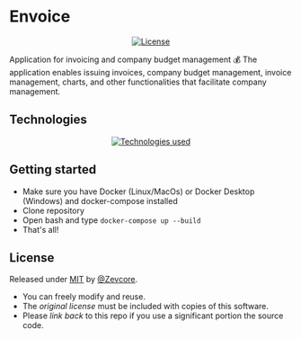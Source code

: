 # Envoice

<div align="center">

[![License](https://img.shields.io/badge/License-MIT-blue)](#license "Go to license section")

</div>

Application for invoicing and company budget management :moneybag:
The application enables issuing invoices, company budget management,
invoice management, charts, and other functionalities that facilitate
company management.

## Technologies

<div align="center">

[![Technologies used](https://skillicons.dev/icons?i=php,symfony,redis,mysql,rabbitmq,js,bootstrap,materialui)](https://skillicons.dev)

</div>

## Getting started
- Make sure you have Docker (Linux/MacOs) or Docker Desktop (Windows) and docker-compose installed
- Clone repository
- Open bash and type `docker-compose up --build` 
- That's all!

## License

Released under [MIT](/LICENSE) by [@Zevcore](https://github.com/Zevcore).

- You can freely modify and reuse.
- The _original license_ must be included with copies of this software.
- Please _link back_ to this repo if you use a significant portion the source code.